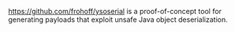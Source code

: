 
https://github.com/frohoff/ysoserial is a proof-of-concept tool for generating payloads that exploit unsafe Java object deserialization.